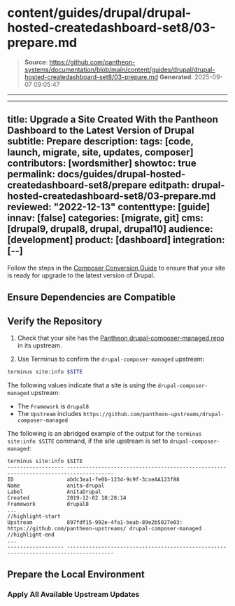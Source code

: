 # content/guides/drupal/drupal-hosted-createdashboard-set8/03-prepare.md

> **Source**: https://github.com/pantheon-systems/documentation/blob/main/content/guides/drupal/drupal-hosted-createdashboard-set8/03-prepare.md
> **Generated**: 2025-09-07 09:05:47

---

---
title: Upgrade a Site Created With the Pantheon Dashboard to the Latest Version of Drupal
subtitle: Prepare
description: 
tags: [code, launch, migrate, site, updates, composer]
contributors: [wordsmither]
showtoc: true
permalink: docs/guides/drupal-hosted-createdashboard-set8/prepare
editpath: drupal-hosted-createdashboard-set8/03-prepare.md
reviewed: "2022-12-13"
contenttype: [guide]
innav: [false]
categories: [migrate, git]
cms: [drupal9, drupal8, drupal, drupal10]
audience: [development]
product: [dashboard]
integration: [--]
---

<Alert title="Note"  type="info" >

Follow the steps in the [Composer Conversion Guide](/guides/composer-convert) to ensure that your site is ready for upgrade to the latest version of Drupal.

</Alert>

## Ensure Dependencies are Compatible

<Partial file="drupal/dependencies-compatible.md" />

## Verify the Repository

1. Check that your site has the [Pantheon drupal-composer-managed repo](https://github.com/pantheon-upstreams/drupal-composer-managed) in its upstream.

1. Use Terminus to confirm the `drupal-composer-managed` upstream:

  ```bash
  terminus site:info $SITE 
  ```

  The following values indicate that a site is using the `drupal-composer-managed` upstream:

   - The `Framework` is `drupal8`
   - The `Upstream` includes `https://github.com/pantheon-upstreams/drupal-composer-managed`

   The following is an abridged example of the output for the `terminus site:info $SITE` command, if the site upstream is set to `drupal-composer-managed`:

   ```bash{outputLines:2-13}
   terminus site:info $SITE
   ------------------ -------------------------------------------------------------------------------------
   ID                 abdc3ea1-fe0b-1234-9c9f-3cxeAA123f88
   Name               anita-drupal
   Label              AnitaDrupal
   Created            2019-12-02 18:28:14
   Framework          drupal8
   ...
   //highlight-start
   Upstream           897fdf15-992e-4fa1-beab-89e2b5027e03: https://github.com/pantheon-upstreams/ drupal-composer-managed
   //highlight-end
   ...
   ------------------ -------------------------------------------------------------------------------------
   ```

## Prepare the Local Environment

<Partial file="drupal/prepare-local-environment-no-clone.md" />

### Apply All Available Upstream Updates

<Partial file="drupal-apply-upstream-updates-drupal-recommended.md" />
